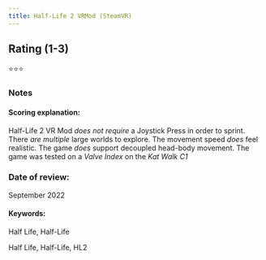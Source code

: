 ```yaml
---
title: Half-Life 2 VRMod (SteamVR)
---
```


## Rating (1-3)
⭐⭐⭐

### Notes


#### Scoring explanation:
Half-Life 2 VR Mod *does not require* a Joystick Press in order to sprint.
There *are multiple* large worlds to explore.
The movement speed *does* feel realistic.
The game *does* support decoupled head-body movement.
The game was tested on a *Valve Index* on the *Kat Walk C1*

### Date of review:
September 2022

#### Keywords:
Half Life, Half-Life

<div id="hyvor-talk-view"></div>
<script type="text/javascript">
    var HYVOR_TALK_WEBSITE = 7943;
    var HYVOR_TALK_CONFIG = {
        url: false,
        id: false
    };
</script>
<script async type="text/javascript" src="//talk.hyvor.com/web-api/embed.js"></script>
Half Life, Half-Life, HL2
